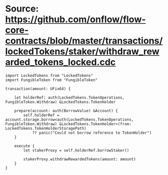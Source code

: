 # Source: https://github.com/onflow/flow-core-contracts/blob/master/transactions/lockedTokens/staker/withdraw_rewarded_tokens_locked.cdc

```
import LockedTokens from "LockedTokens"
import FungibleToken from "FungibleToken"

transaction(amount: UFix64) {

    let holderRef: auth(LockedTokens.TokenOperations, FungibleToken.Withdraw) &LockedTokens.TokenHolder

    prepare(account: auth(BorrowValue) &Account) {
        self.holderRef = account.storage.borrow<auth(LockedTokens.TokenOperations, FungibleToken.Withdraw) &LockedTokens.TokenHolder>(from: LockedTokens.TokenHolderStoragePath)
            ?? panic("Could not borrow reference to TokenHolder")
    }

    execute {
        let stakerProxy = self.holderRef.borrowStaker()

        stakerProxy.withdrawRewardedTokens(amount: amount)
    }
}

```